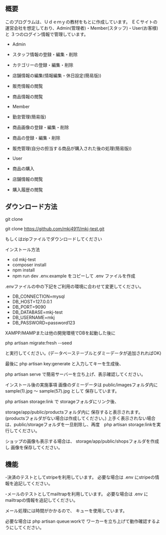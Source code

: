 ## 概要

このプログラムは、Ｕｄｅｍｙの教材をもとに作成しています。
ＥＣサイトの運営会社を想定しており、Admin(管理者)・Member(スタッフ)・User(お客様)と
３つのログイン情報で管理しています。

- Admin

 - スタッフ情報の登録・編集・削除

 - カテゴリーの登録・編集・削除

 - 店舗情報の編集(情報編集・休日設定(簡易版))

 - 販売情報の閲覧

 - 商品情報の閲覧

- Member

 - 勤怠管理(簡易版)

 - 商品画像の登録・編集・削除

 - 商品の登録・編集・削除

 - 販売管理(自分の担当する商品が購入された後の処理(簡易版))

- User

 - 商品の購入

 - 店舗情報の閲覧

 - 購入履歴の閲覧

## ダウンロード方法
git clone

git clone https://github.com/mkj4911/mkj-test.git

もしくはzipファイルでダウンロードしてください

インストール方法
- cd mkj-test
- composer install
- npm install
- npm run dev
.env.example をコピーして .env ファイルを作成

.envファイルの中の下記をご利用の環境に合わせて変更してください。

- DB_CONNECTION=mysql
- DB_HOST=127.0.0.1
- DB_PORT=9090
- DB_DATABASE=mkj-test
- DB_USERNAME=mkj
- DB_PASSWORD=password123

XAMPP/MAMPまたは他の開発環境でDBを起動した後に

php artisan migrate:fresh --seed

と実行してください。(データベーステーブルとダミーデータが追加されればOK)

最後に php artisan key:generate と入力してキーを生成後、

php artisan serve で簡易サーバーを立ち上げ、表示確認してください。

インストール後の実施事項
画像のダミーデータは public/imagesフォルダ内に sample(1).jpg 〜 sample(57).jpg として 保存しています。

php artisan storage:link で storageフォルダにリンク後、

storage/app/public/productsフォルダ内に 保存すると表示されます。 (productsフォルダがない場合は作成してください。)
上手く表示されない場合は、public/storageフォルダを一旦削除し、再度　php artisan storage:linkを実行してください。

ショップの画像も表示する場合は、 storage/app/public/shopsフォルダを作成し 画像を保存してください。

## 機能

-決済のテストとしてstripeを利用しています。 必要な場合は .env にstripeの情報を追記してください。


-メールのテストとしてmailtrapを利用しています。 必要な場合は .env にmailtrapの情報を追記してください。

メール処理には時間がかかるので、 キューを使用しています。

必要な場合は php artisan queue:workで ワーカーを立ち上げて動作確認するようにしてください。